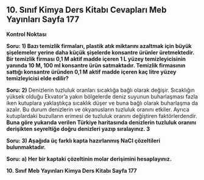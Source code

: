## 10. Sınıf Kimya Ders Kitabı Cevapları Meb Yayınları Sayfa 177

**Kontrol Noktası**

**Soru: 1) Bazı temizlik firmaları, plastik atık miktarını azaltmak için büyük şişelemeler yerine daha küçük şişelerde konsantre ürünler üretmektedir. Bir temizlik firması 0,1 M aktif madde içeren 1 L yüzey temizleyicisinin yanında 10 M, 100 ml konsantre ürün satmaktadır. Temizlik firmasının sattığı konsantre üründen 0,1 M aktif madde içeren kaç litre yüzey temizleyicisi elde edilir?**

**Soru: 2)** Denizlerin tuzluluk oranları sıcaklığa bağlı olarak değişir. Sıcaklığın yüksek olduğu Ekvator’a yakın bölgelerde deniz suyunun buharlaşması fazla iken kutuplara yaklaştıkça sıcaklık düşer ve buna bağlı olarak buharlaşma da azalır. Bu durum denizlerin ve okyanusların tuzluluk oranını etkiler. Ayrıca kutuplardaki buzulların erimesi de tuzluluk oranını değiştiren faktörlerdendir. **Buna göre yukarıda verilen Türkiye haritasında denizlerin tuzluluk oranını derişikten seyreltiğe doğru denizleri yazıp sıralayınız. 3**

**Soru: 3) Aşağıda üç farklı kapta hazırlanmış NaCI çözeltileri bulunmaktadır.**

**Soru: a) Her bir kaptaki çözeltinin molar derişimini hesaplayınız.**

**10. Sınıf Meb Yayınları Kimya Ders Kitabı Sayfa 177**
